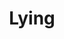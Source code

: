 ---
title: "Lying"
slug: "lying"
subtitle: ""
publisher: "Self-published"
published: "2011"
asin: ""
authors: 
  - sam-harris
started: "2012-02-06"
start_year: "2012"
finished: "2012-02-06"
---